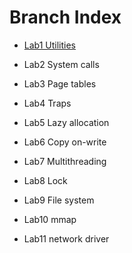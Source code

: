 
# Branch Index

- [Lab1 Utilities](https://github.com/zhayujie/xv6-labs-2020/tree/util)

- Lab2 System calls

- Lab3 Page tables

- Lab4 Traps

- Lab5 Lazy allocation

- Lab6 Copy on-write

- Lab7 Multithreading

- Lab8 Lock

- Lab9 File system

- Lab10 mmap

- Lab11 network driver